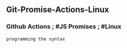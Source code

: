 ## Git-Promise-Actions-Linux
### Github Actions ; #JS Promises ; #Linux

    programming the syntax 

#
